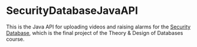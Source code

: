 # SecurityDatabaseJavaAPI
This is the Java API for uploading videos and raising alarms for the [Security Database](https://github.com/bobymicjohn/SecurityDatabase), which is the final project of the Theory & Design of Databases course. 
